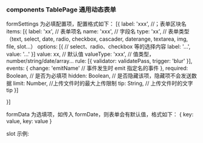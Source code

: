 ### components TablePage 通用动态表单

formSettings 为必填配置项，配置格式如下：
[{
label: 'xxx', //；表单区块名
items: [{
label: 'xx', // 表单项名
name: 'xxx', // 字段名
type: 'xx', // 表单类型（text, select, date, radio, checkbox, cascader, daterange, textarea, img, file, slot...）
options: [{ // select、radio、checkbox 等的选择内容
label: '...',
value: '...'
}]
value: xx, // 默认值
valueType: 'xxx', // 值类型，number/string/date/array...
rule: [{
validator: validatePass, trigger: 'blur'
}],
events: {
change: 'emitName' // 事件发生时 emit 指定名的事件
},
required: Boolean, // 是否为必填项
hidden: Boolean, // 是否隐藏该项，隐藏项不会发送数据
limit: Number, //上传文件时的最大上传限制
tip: String, // 上传文件时的文字 tip
}]

}]

formData 为选填项，如传入 formDate，则表单会有默认值，格式如下：
{
key: value,
key: value
}

slot 示例:
<template slot="location" slot-scope="scope">
<el-input placeholder="" v-model="scope.model.location">
<el-button slot="append" icon="el-icon-search"></el-button>
</el-input>
</template>
